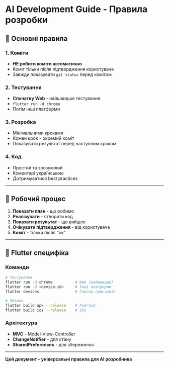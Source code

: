 # AI Development Guide - Правила розробки

## 🚨 Основні правила

### 1. Коміти
- **НЕ робити коміти автоматично**
- Коміт тільки після підтвердження користувача
- Завжди показувати `git status` перед комітом

### 2. Тестування
- **Спочатку Web** - найшвидше тестування
- `flutter run -d chrome`
- Потім інші платформи

### 3. Розробка
- Мінімальними кроками
- Кожен крок - окремий коміт
- Показувати результат перед наступним кроком

### 4. Код
- Простий та зрозумілий
- Коментарі українською
- Дотримуватися best practices

---

## 📝 Робочий процес

1. **Показати план** - що робимо
2. **Реалізувати** - створити код  
3. **Показати результат** - що вийшло
4. **Очікувати підтвердження** - від користувача
5. **Коміт** - тільки після "ок"

---

## 🔧 Flutter специфіка

### Команди
```bash
# Тестування
flutter run -d chrome          # Web (найшвидше)
flutter run -d <device-id>     # Інші платформи
flutter devices                # Список пристроїв

# Збірка
flutter build apk --release    # Android
flutter build ios --release    # iOS
```

### Архітектура
- **MVC** - Model-View-Controller
- **ChangeNotifier** - для стану
- **SharedPreferences** - для збереження

---

**Цей документ - універсальні правила для AI розробника**